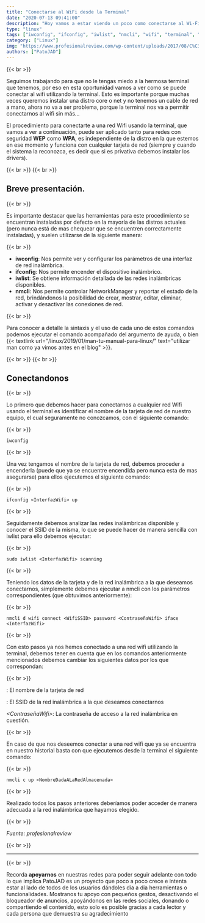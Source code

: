 ```yaml
---
title: "Conectarse al WiFi desde la Terminal"
date: "2020-07-13 09:41:00"
description: "Hoy vamos a estar viendo un poco como conectarse al Wi-Fi desde la Terminal de nuestro Linux"
type: "linux"
tags: ["iwconfig", "ifconfig", "iwlist", "nmcli", "wifi", "terminal", "linux","conectar"]
category: ["Linux"]
img: "https://www.profesionalreview.com/wp-content/uploads/2017/08/C%C3%B3mo-conectarte-a-una-red-Wifi-usando-la-terminal.jpg"
authors: ["PatoJAD"]
---
```


{{< br >}}

Seguimos trabajando para que no le tengas miedo a la hermosa terminal que tenemos, por eso en esta oportunidad vamos a ver como se puede conectar al wifi utilizando la terminal. Esto es importante porque muchas veces queremos instalar una distro core o net y no tenemos un cable de red a mano, ahora no va a ser problema, porque la terminal nos va a permitir conectarnos al wifi sin más…

El procedimiento para conectarte a una red Wifi usando la terminal, que vamos a ver a continuación, puede ser aplicado tanto para redes con seguridad **WEP** como **WPA**, es independiente de la distro en la que estemos en ese momento y funciona con cualquier tarjeta de red (siempre y cuando el sistema la reconozca, es decir que si es privativa debemos instalar los drivers).

{{< br >}}
{{< br >}}

## Breve presentación.

{{< br >}}

Es importante destacar que las herramientas para este procedimiento se encuentran instaladas por defecto en la mayoría de las distros actuales (pero nunca está de mas chequear que se encuentren correctamente instaladas), y suelen utilizarse de la siguiente manera:

{{< br >}}

* **iwconfig**: Nos permite ver y configurar los parámetros de una interfaz de red inalámbrica.
* **ifconfig**: Nos permite encender el dispositivo inalámbrico.
* **iwlist**: Se obtiene información detallada de las redes inalámbricas disponibles.
* **nmcli**: Nos permite controlar NetworkManager y reportar el estado de la red, brindándonos la posibilidad de crear, mostrar, editar, eliminar, activar y desactivar las conexiones de red.

{{< br >}}

Para conocer a detalle la sintaxis y el uso de cada uno de estos comandos podemos ejecutar el comando acompañado del argumento de ayuda, o bien {{< textlink url="/linux/2019/01/man-tu-manual-para-linux/" text="utilizar man como ya vimos antes en el blog" >}}.

{{< br >}}
{{< br >}}

## Conectandonos

{{< br >}}

Lo primero que debemos hacer para conectarnos a cualquier red Wifi usando el terminal es identificar el nombre de la tarjeta de red de nuestro equipo, el cual seguramente no conozcamos, con el siguiente comando:

{{< br >}}

    iwconfig

{{< br >}}

Una vez tengamos el nombre de la tarjeta de red, debemos proceder a encenderla (puede que ya se encuentre encendida pero nunca esta de mas asegurarse) para ellos ejecutemos el siguiente comando:

{{< br >}}

    ifconfig <InterfazWifi> up

{{< br >}}

Seguidamente debemos analizar las redes inalámbricas disponible y conocer el SSID de la misma, lo que se puede hacer de manera sencilla con iwlist para ello debemos ejecutar:

{{< br >}}

    sudo iwlist <InterfazWifi> scanning

{{< br >}}

Teniendo los datos de la tarjeta y de la red inalámbrica a la que deseamos conectarnos, simplemente debemos ejecutar a nmcli con los parámetros correspondientes (que obtuvimos anteriormente):

{{< br >}}

    nmcli d wifi connect <WifiSSID> password <ContraseñaWifi> iface <InterfazWifi>

{{< br >}}

Con esto pasos ya nos hemos conectado a una red wifi utilizando la terminal, debemos tener en cuenta que en los comandos anteriormente mencionados debemos cambiar los siguientes datos por los que correspondan:

{{< br >}}

*<InterfazWifi>*: El nombre de la tarjeta de red

*<WifiSSID>*: El SSID de la red inalámbrica a la que deseamos conectarnos

*<ContraseñaWifi>*: La contraseña de acceso a la red inalámbrica en cuestión.

{{< br >}}

En caso de que nos deseemos conectar a una red wifi que ya se encuentra en nuestro historial basta con que ejecutemos desde la terminal el siguiente comando:

{{< br >}}

    nmcli c up <NombreDadaALaRedAlmacenada>

{{< br >}}

Realizado todos los pasos anteriores deberíamos poder acceder de manera adecuada a la red inalámbrica que hayamos elegido.

{{< br >}}

*Fuente: profesionalreview*

{{< br >}}

---

{{< br >}}

Recorda **apoyarnos** en nuestras redes para poder seguir adelante con todo lo que implica PatoJAD es un proyecto que poco a poco crece e intenta estar al lado de todos de los usuarios dándoles dia a dia herramientas o funcionalidades. Mostranos tu apoyo con pequeños gestos, desactivando el bloqueador de anuncios, apoyándonos en las redes sociales, donando o compartiendo el contenido, esto solo es posible gracias a cada lector y cada persona que demuestra su agradecimiento

